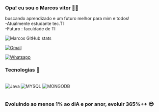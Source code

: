 ### Opa! eu sou o Marcos vitor 🤙🏻
buscando aprendizado e um futuro melhor para mim e todos!<br>
-Atualmente estudante tec.TI<br>
-Futuro :  faculdade de TI

![Marcos GitHub stats](https://github-readme-stats.vercel.app/api?username=Marksman051&Show_icons=true&theme=onedark)


[![Gmail]( 	https://img.shields.io/badge/Gmail-D14836?style=for-the-badge&logo=gmail&logoColor=white)](https://mail.google.com/mail/u/1/?pli=1#inbox?compose=jrjtXGkPVrTrbGKLrhRZdvNTwNKxlRnlCDbpxLgTXFwTQQcpTpWvwPrGQgTMVLjgpGlljDWS)

[![Whatsapp]( 	https://img.shields.io/badge/WhatsApp-25D366?style=for-the-badge&logo=whatsapp&logoColor=white)](https:wa.me/+5586981248848)

### Tecnologias 🤖

<div style="display : inline_block"><br/>
<img align= "center" alt= " Java " src= "https://img.shields.io/badge/Java-ED8B00?style=for-the-badge&logo=openjdk&logoColor=white"/> 
<img align= "center" alt= " MYSQL " src= "https://img.shields.io/badge/MySQL-00000F?style=for-the-badge&logo=mysql&logoColor=white"/> 
<img align= "center" alt= " MONGODB " src= "https://img.shields.io/badge/MongoDB-4EA94B?style=for-the-badge&logo=mongodb&logoColor=white"/> 
</div><br/>

### Evoluindo ao menos 1% ao diA e por anor, evoluir 365%++ 😎

